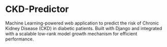 # CKD-Predictor
Machine Learning-powered web application to predict the risk of Chronic Kidney Disease (CKD) in diabetic patients. Built with Django and integrated with a scalable low-rank model growth mechanism for efficient performance.
